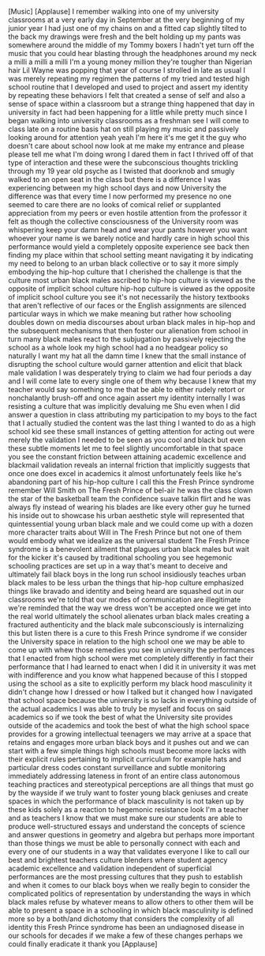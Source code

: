 
[Music]
[Applause]
I remember walking into one of my
university classrooms at a very early
day in September at the very beginning
of my junior year I had just one of my
chains on and a fitted cap slightly
tilted to the back my drawings were
fresh and the belt holding up my pants
was somewhere around the middle of my
Tommy boxers I hadn&#39;t yet turn off the
music that you could hear blasting
through the headphones around my neck a
milli a milli a milli I&#39;m a young money
million they&#39;re tougher than Nigerian
hair Lil Wayne was popping that year
of course I strolled in late as usual I
was merely repeating my regimen the
patterns of my tried and tested high
school routine that I developed and used
to project and assert my identity by
repeating these behaviors I felt that
created a sense of self and also a sense
of space within a classroom but a
strange thing happened that day in
university in fact had been happening
for a little while pretty much since I
began walking into university classrooms
as a freshman see I will come to class
late on a routine basis hat on still
playing my music and passively looking
around for attention yeah yeah I&#39;m here
it&#39;s me get it the guy who doesn&#39;t care
about school now look at me make my
entrance and please please tell me what
I&#39;m doing wrong
I dared them in fact I thrived off of
that type of interaction and these were
the subconscious thoughts trickling
through my 19 year old psyche as I
twisted that doorknob and smugly walked
to an open seat in the class but there
is a difference I was experiencing
between my high school days and now
University the difference was that every
time I now performed my presence no one
seemed to care there are no looks of
comical relief or supplanted
appreciation from my peers or even
hostile attention from the professor it
felt as though the collective
consciousness of the University room was
whispering keep your damn head
and wear your pants however you want
whoever your name is we barely notice
and hardly care in high school this
performance would yield a completely
opposite experience see back then
finding my place within that school
setting meant navigating it by
indicating my need to belong to an urban
black collective or to say it more
simply embodying the hip-hop culture
that I cherished the challenge is that
the culture most urban black males
ascribed to hip-hop culture is viewed as
the opposite of implicit school culture
hip-hop culture is viewed as the
opposite of implicit school culture you
see it&#39;s not necessarily the history
textbooks that aren&#39;t reflective of our
faces or the English assignments are
silenced particular ways in which we
make meaning but rather how schooling
doubles down on media discourses about
urban black males in hip-hop and the
subsequent mechanisms that then foster
our alienation from school in turn many
black males react to the subjugation by
passively rejecting the school as a
whole look my high school had a no
headgear policy so naturally I want my
hat all the damn time I knew that the
small instance of disrupting the school
culture would garner attention and
elicit that black male validation I was
desperately trying to claim we had four
periods a day and I will come late to
every single one of them
why because I knew that my teacher would
say something to me that be able to
either rudely retort or nonchalantly
brush-off and once again assert my
identity internally I was resisting a
culture that was implicitly devaluing me
Shu
even when I did answer a question in
class attributing my participation to my
boys to the fact that I actually studied
the content was the last thing I wanted
to do as a high school kid see these
small instances of getting attention for
acting out were merely the validation I
needed to be seen as you
cool and black but even these subtle
moments let me to feel slightly
uncomfortable in that space you see the
constant friction between attaining
academic excellence and blackmail
validation reveals an internal friction
that implicitly suggests that once one
does excel in academics
it almost unfortunately feels like he&#39;s
abandoning part of his hip-hop culture I
call this the Fresh Prince syndrome
remember Will Smith on The Fresh Prince
of bel-air he was the class clown the
star of the basketball team the
confidence suave talkin flirt and he was
always fly instead of wearing his blades
are like every other guy he turned his
inside out to showcase his urban
aesthetic style will represented that
quintessential young urban black male
and we could come up with a dozen more
character traits about Will in The Fresh
Prince but not one of them would embody
what we idealize as the universal
student The Fresh Prince syndrome is a
benevolent ailment that plagues urban
black males but wait for the kicker it&#39;s
caused by traditional schooling you see
hegemonic schooling practices are set up
in a way that&#39;s meant to deceive and
ultimately fail black boys in the long
run school insidiously teaches urban
black males to be less urban the things
that hip-hop culture
emphasized things like bravado and
identity and being heard are squashed
out in our classrooms we&#39;re told that
our modes of communication are
illegitimate we&#39;re reminded that the way
we dress won&#39;t be accepted once we get
into the real world ultimately the
school alienates urban black males
creating a fractured authenticity and
the black male subconsciously is
internalizing this but listen there is a
cure to this Fresh Prince syndrome if we
consider the University space in
relation to the high school one we may
be able to come up with
whew those remedies you see in
university the performances that I
enacted from high school were met
completely differently in fact their
performance that I had learned to enact
when I did it in university it was met
with indifference and you know what
happened because of this I stopped using
the school as a site to explicitly
perform my black hood masculinity it
didn&#39;t change how I dressed or how I
talked but it changed how I navigated
that school space because the university
is so lacks in everything outside of the
actual academics I was able to truly be
myself and focus on said academics so if
we took the best of what the University
site provides outside of the academics
and took the best of what the high
school space provides for a growing
intellectual teenagers we may arrive at
a space that retains and engages more
urban black boys and it pushes out and
we can start with a few simple things
high schools must become more lacks with
their explicit rules pertaining to
implicit curriculum for example hats and
particular dress codes constant
surveillance and subtle monitoring
immediately addressing lateness in front
of an entire class autonomous teaching
practices and stereotypical perceptions
are all things that must go by the
wayside if we truly want to foster young
black geniuses and create spaces in
which the performance of black
masculinity is not taken up by these
kids solely as a reaction to hegemonic
resistance look I&#39;m a teacher and as
teachers I know that we must make sure
our students are able to produce
well-structured essays and understand
the concepts of science and answer
questions in geometry and algebra but
perhaps more important than those things
we must be able to personally connect
with each and every one of our students
in a way that validates everyone I like
to call our best and brightest teachers
culture blenders where student agency
academic excellence and validation
independent of superficial performances
are the most pressing
cultures that they push to establish and
when it comes to our black boys when we
really begin to consider the complicated
politics of representation by
understanding the ways in which black
males refuse by whatever means to allow
others to other them will be able to
present a space in a schooling in which
black masculinity is defined more so by
a both/and dichotomy that considers the
complexity of all identity this Fresh
Prince syndrome has been an undiagnosed
disease in our schools for decades if we
make a few of these changes perhaps we
could finally eradicate it thank you
[Applause]
